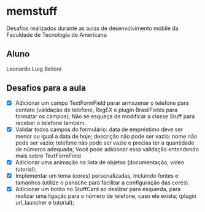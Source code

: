 # memstuff

Desafios realizados durante as aulas de desenvolvimento mobile da Faculdade de Tecnologia de Americana

## Aluno

Leonardo Luig Belloni

## Desafios para a aula

*   [X] Adicionar um campo TextFormField parar armazenar o telefone para contato (validação de telefone, RegEX e plugin BrasilFields para formatar os campos); Não se esqueça de modificar a classe Stuff para receber o telefone também.
*   [X] Validar todos campos do formulário: data de empréstimo deve ser menor ou igual a data de hoje; descrição não pode ser vazio; nome não pode ser vazio; telefone não pode ser vazio e precisa ter a quantidade de números adequada; Você pode adicionar essa validação entendendo mais sobre TextFormField
*   [X] Adicionar uma animação na lista de objetos (documentação, vídeo tutorial);
*   [X] Implementar um tema (cores) personalizadas, incluindo fontes e tamanhos (utilize o panache para facilitar a configuração das cores).
*   [X] Adicionar um botão no StuffCard ao deslizar para esquerda, para realizar uma ligação para o número de telefone, caso ele exista; (plugin url_launcher e tutorial);